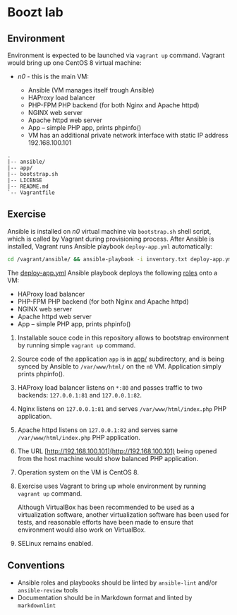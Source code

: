 # Boozt lab

## Environment

Environment is expected to be launched via `vagrant up` command. Vagrant would
bring up one CentOS 8 virtual machine:

* *n0* - this is the main VM:

  * Ansible (VM manages itself trough Ansible)
  * HAProxy load balancer
  * PHP-FPM PHP backend (for both Nginx and Apache httpd)
  * NGINX web server
  * Apache httpd web server
  * App – simple PHP app, prints phpinfo()
  * VM has an additional private network interface with static IP address
    192.168.100.101

```code
.
|-- ansible/
|-- app/
|-- bootstrap.sh
|-- LICENSE
|-- README.md
`-- Vagrantfile
```

## Exercise

Ansible is installed on *n0* virtual machine via `bootstrap.sh` shell script,
which is called by Vagrant during provisioning process. After Ansible is
installed, Vagrant runs Ansible playbook `deploy-app.yml` automatically:

```bash
cd /vagrant/ansible/ && ansible-playbook -i inventory.txt deploy-app.yml
```

The [deploy-app.yml](ansible/deploy-app.yml) Ansible playbook deploys the
following [roles](ansible/roles/) onto a VM:

* HAProxy load balancer
* PHP-FPM PHP backend (for both Nginx and Apache httpd)
* NGINX web server
* Apache httpd web server
* App – simple PHP app, prints phpinfo()

1. Installable souce code in this repository allows to bootstrap environment by
   running simple `vagrant up` command.

2. Source code of the application `app` is in [app/](app/) subdirectory, and is
   being synced by Ansible to `/var/www/html/` on the `n0` VM. Application simply
   prints phpinfo().

3. HAProxy load balancer listens on `*:80` and passes traffic to two backends:
   `127.0.0.1:81` and `127.0.0.1:82`.

4. Nginx listens on `127.0.0.1:81` and serves `/var/www/html/index.php` PHP
   application.

5. Apache httpd listens on `127.0.0.1:82` and serves same
   `/var/www/html/index.php` PHP application.

6. The URL [http://192.168.100.101](http://192.168.100.101) being opened from the
   host machine would show balanced PHP application.

7. Operation system on the VM is CentOS 8.

8. Exercise uses Vagrant to bring up whole environment by running `vagrant up`
   command.

   Although VirtualBox has been recommended to be used as a virtualization
   software, another virtualization software has been used for tests, and
   reasonable efforts have been made to ensure that environment would also work
   on VirtualBox.

9. SELinux remains enabled.

## Conventions

* Ansible roles and playbooks should be linted by `ansible-lint` and/or
  `ansible-review` tools
* Documentation should be in Markdown format and linted by `markdownlint`
